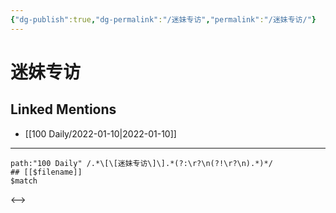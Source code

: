 ```yaml
---
{"dg-publish":true,"dg-permalink":"/迷妹专访","permalink":"/迷妹专访/"}
---
```


# 迷妹专访

## Linked Mentions
- [[100 Daily/2022-01-10\|2022-01-10]]


---

```expander
path:"100 Daily" /.*\[\[迷妹专访\]\].*(?:\r?\n(?!\r?\n).*)*/
## [[$filename]]
$match
```

<-->